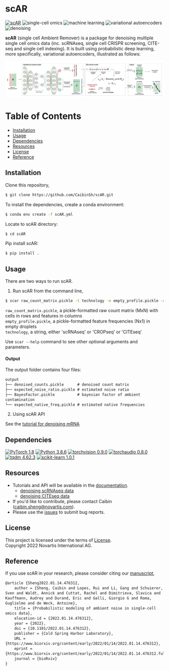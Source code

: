 # scAR  

[![scAR](https://img.shields.io/badge/scAR-005AF0?style=for-the-badge&logo=dependabot&logoColor=white.svg)](https://github.com/CaibinSh/scAR)
![single-cell omics](https://img.shields.io/badge/single_cell_omics-005AF0?style=for-the-badge.svg)
![machine learning](https://img.shields.io/badge/machine_learning-005AF0?style=for-the-badge.svg)
![variational autoencoders](https://img.shields.io/badge/variational_autoencoders-005AF0?style=for-the-badge.svg)
![denoising](https://img.shields.io/badge/denoising-005AF0?style=for-the-badge.svg)

**scAR** (single cell Ambient Remover) is a package for denoising multiple single cell omics data (inc. scRNAseq, single cell CRISPR screening, CITE-seq and single cell indexing). It is built using probabilistic deep learning, more specifically, variational autoencoders, illustrated as follows:

<img src='docs/img/overview_scAR.png' width="1200">


# Table of Contents

- [Installation](#Installation)
- [Usage](#Usage)
- [Dependencies](#Dependencies)
- [Resources](#Resources)
- [License](#License)
- [Reference](#Reference)

## Installation

Clone this repository,

```sh
$ git clone https://github.com/CaibinSh/scAR.git
```

To install the dependencies, create a conda environment:
```sh
$ conda env create -f scAR.yml
```

Locate to scAR directory:

```sh
$ cd scAR
```

Pip install scAR:

```sh
$ pip install .
```

## Usage

There are two ways to run scAR.

1) Run scAR from the command line,
```sh
$ scar raw_count_matrix.pickle -t technology -e empty_profile.pickle -o output
```

`raw_count_matrix.pickle`, a pickle-formatted raw count matrix (MxN) with cells in rows and features in columns  
`empty_profile.pickle`, a pickle-formatted feature frequencies (Nx1) in empty droplets  
`technology`, a string, either 'scRNAseq' or 'CROPseq' or 'CITEseq'

Use `scar --help` command to see other optional arguments and parameters.

#### Output

The output folder contains four files:   

	output
	├── denoised_counts.pickle		# denoised count matrix
	├── expected_noise_ratio.pickle	# estimated noise ratio
	├── BayesFactor.pickle			# bayesian factor of ambient contamination
	└── expected_native_freq.pickle	# estimated native frequencies

2) Using scAR API

See the [tutorial for denoising mRNA](https://github.com/CaibinSh/scAR-reproducibility/blob/main/reproducibility/scAR_tutorial_mRNA_denoising.ipynb)


## Dependencies

[![PyTorch 1.8](https://img.shields.io/badge/PyTorch-1.8.0-greeen.svg)](https://pytorch.org/)
[![Python 3.8.6](https://img.shields.io/badge/python-3.8.6-blue.svg)](https://www.python.org/)
[![torchvision 0.9.0](https://img.shields.io/badge/torchvision-0.9.0-red.svg)](https://pytorch.org/vision/stable/index.html)
[![torchaudio 0.8.0](https://img.shields.io/badge/torchaudio-0.8.0-yellow.svg)](https://pytorch.org/audio/stable/index.html)
[![tqdm 4.62.3](https://img.shields.io/badge/tqdm-4.62.3-orange.svg)](https://github.com/tqdm/tqdm)
[![scikit-learn 1.0.1](https://img.shields.io/badge/scikit_learn-1.0.1-green.svg)](https://scikit-learn.org/)

## Resources

- Tutorials and API will be available in the [documentation](docs/tutorials).
    - [denoising scRNAseq data](https://github.com/CaibinSh/scAR-reproducibility/blob/main/reproducibility/scAR_tutorial_mRNA_denoising.ipynb)
    - [denoising CITEseq data](https://github.com/CaibinSh/scAR-reproducibility/blob/main/reproducibility/scAR_tutorial_denoising_CITEseq.ipynb)
- If you'd like to contribute, please contact Caibin (caibin.sheng@novartis.com).
- Please use the [issues](https://github.com/CaibinSh/scAR/issues) to submit bug reports.

## License

This project is licensed under the terms of [License](LICENSE.txt).  
Copyright 2022 Novartis International AG.

## Reference

If you use scAR in your research, please consider citing our [manuscript](https://doi.org/10.1101/2022.01.14.476312),

```
@article {Sheng2022.01.14.476312,
	author = {Sheng, Caibin and Lopes, Rui and Li, Gang and Schuierer, Sven and Waldt, Annick and Cuttat, Rachel and Dimitrieva, Slavica and Kauffmann, Audrey and Durand, Eric and Galli, Giorgio G and Roma, Guglielmo and de Weck, Antoine},
	title = {Probabilistic modeling of ambient noise in single-cell omics data},
	elocation-id = {2022.01.14.476312},
	year = {2022},
	doi = {10.1101/2022.01.14.476312},
	publisher = {Cold Spring Harbor Laboratory},
	URL = {https://www.biorxiv.org/content/early/2022/01/14/2022.01.14.476312},
	eprint = {https://www.biorxiv.org/content/early/2022/01/14/2022.01.14.476312.full.pdf},
	journal = {bioRxiv}
}
```
